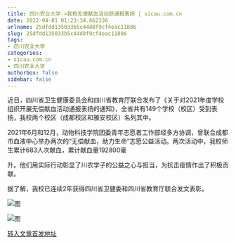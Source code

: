 ```yaml
---
title: 四川农业大学->我校无偿献血活动获通报表扬 | sicau.com.cn
date: 2022-04-01 01:23:34.662336
urlname: 25dfdd135033b5c44d8f9cf4eac11806
slug: 25dfdd135033b5c44d8f9cf4eac11806
tags: 
- 四川农业大学
categories:
- sicau.com.cn
- 四川农业大学
authorbox: false
sidebar: false
---
```

近日，四川省卫生健康委员会和四川省教育厅联合发布了《关于对2021年度学校组织开展无偿献血活动通报表扬的通知》，全省共有149个学校（校区）受到表扬，我校两个校区（成都校区和雅安校区）名列其中。  

2021年6月和12月，动物科技学院团委青年志愿者工作部经多方协调，曾联合成都市血液中心举办两次的“无偿献血，助力生命”志愿公益活动。两次活动中，我校师生累计683人次献血，累计献血量192800毫
<!--more-->
升。他们用实际行动彰显了川农学子的公益之心与担当，为抗击疫情作出了积极贡献。

据了解，我校已连续2年获得四川省卫健委和四川省教育厅联合发文表彰。

![图](https://news.sicau.edu.cn/__local/E/F0/12/270D00819D6ADEC3A67AEEFD589_F48896C4_1C207.png)

![图](https://news.sicau.edu.cn/__local/2/46/8C/CC1506BECADFAC4C5D91CF23A2B_B3FC3AB1_3571D.png)

[转入文章首发地址](https://news.sicau.edu.cn/info/1078/67149.htm)